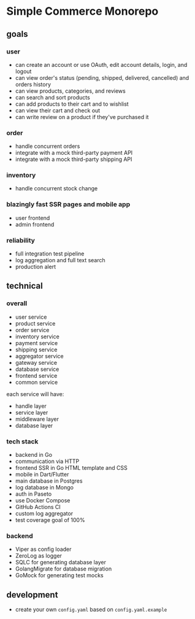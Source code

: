 # Simple Commerce Monorepo

## goals

### user

- can create an account or use OAuth, edit account details, login, and logout
- can view order's status (pending, shipped, delivered, cancelled) and orders history
- can view products, categories, and reviews
- can search and sort products
- can add products to their cart and to wishlist
- can view their cart and check out
- can write review on a product if they've purchased it

### order

- handle concurrent orders
- integrate with a mock third-party payment API
- integrate with a mock third-party shipping API

### inventory

- handle concurrent stock change

### blazingly fast SSR pages and mobile app

- user frontend
- admin frontend

### reliability

- full integration test pipeline
- log aggregation and full text search
- production alert

## technical

### overall

- user service
- product service
- order service
- inventory service
- payment service
- shipping service
- aggregator service
- gateway service
- database service
- frontend service
- common service

each service will have:

- handle layer
- service layer
- middleware layer
- database layer

### tech stack

- backend in Go
- communication via HTTP
- frontend SSR in Go HTML template and CSS
- mobile in Dart/Flutter
- main database in Postgres
- log database in Mongo
- auth in Paseto
- use Docker Compose
- GitHub Actions CI
- custom log aggregator
- test coverage goal of 100%

### backend

- Viper as config loader
- ZeroLog as logger
- SQLC for generating database layer
- GolangMigrate for database migration
- GoMock for generating test mocks

## development

- create your own `config.yaml` based on `config.yaml.example`

